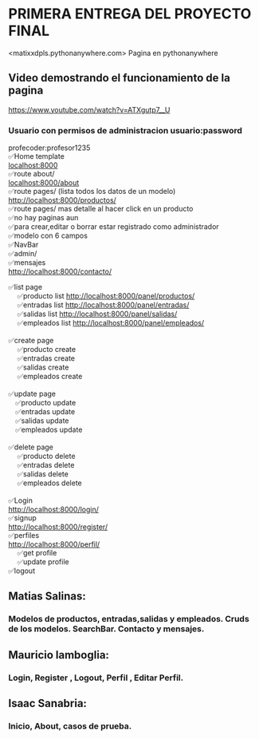 # PRIMERA ENTREGA DEL PROYECTO FINAL
<matixxdpls.pythonanywhere.com> Pagina en pythonanywhere
## Video demostrando el funcionamiento de la pagina
<https://www.youtube.com/watch?v=ATXgutp7__U><br>

### Usuario con permisos de administracion usuario:password<br>
profecoder:profesor1235<br>
✅Home template<br>
<localhost:8000><br>
✅route about/ <br>
<localhost:8000/about><br>
✅route pages/ (lista todos los datos de un modelo)<br>
<http://localhost:8000/productos/><br>
✅route pages/ mas detalle al hacer click en un producto<br>
✅no hay paginas aun<br>
✅para crear,editar o borrar estar registrado como administrador<br>
✅modelo con 6 campos<br>
✅NavBar<br>
✅admin/<br>
✅mensajes<br>
<http://localhost:8000/contacto/><br>

✅list page<br>
&emsp;    ✅producto list <http://localhost:8000/panel/productos/> <br> 
&emsp;    ✅entradas list <http://localhost:8000/panel/entradas/> <br>
&emsp;    ✅salidas list <http://localhost:8000/panel/salidas/> <br>
&emsp;    ✅empleados list <http://localhost:8000/panel/empleados/> <br>
<br>
✅create page<br>
&emsp;    ✅producto create<br>
&emsp;    ✅entradas create<br>
&emsp;    ✅salidas create<br>
&emsp;    ✅empleados create<br>
<br>
✅update page<br>
&emsp;✅producto update<br>
&emsp;✅entradas update<br>
&emsp;✅salidas update<br>
&emsp;✅empleados update<br>
<br>
✅delete page<br>
&emsp;    ✅producto delete <br>
&emsp;    ✅entradas delete<br>
&emsp;    ✅salidas delete<br>
&emsp;    ✅empleados delete<br>
<br>
✅Login<br>
<http://localhost:8000/login/><br>
✅signup<br>
<http://localhost:8000/register/><br>
✅perfiles<br>
<http://localhost:8000/perfil/><br>
&emsp;    ✅get profile<br>
&emsp;    ✅update profile<br>
✅logout<br>

## Matias Salinas:
### Modelos de productos, entradas,salidas y empleados. Cruds de los modelos. SearchBar. Contacto y mensajes. 

## Mauricio lamboglia:
### Login, Register , Logout, Perfil , Editar Perfil.

## Isaac Sanabria:
### Inicio, About, casos de prueba.
